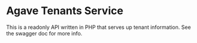 # Agave Tenants Service
This is a readonly API written in PHP that serves up tenant information. See the swagger doc for more info.
